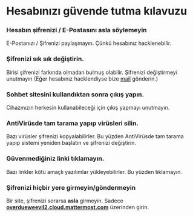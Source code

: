 # Hesabınızı güvende tutma kılavuzu
### Hesabın şifrenizi / E-Postasını **asla** söylemeyin
E-Postanızı / Şifrenizi paylaşmayın. Çünkü hesabınız hacklenebilir.
### Şifrenizi sık sık değiştirin.
Birisi şifrenizi farkında olmadan bulmuş olabilir. Şifrenizi değiştirmeyi unutmayın (Eğer hesabınız hacklendiyse bize [mail](mailto:61hasanabdullahuygun@gmail.com) gönderin.)
### Sohbet sitesini kullandıktan sonra çıkış yapın.
Cihazınızın herkesin kullanabileceği için çıkış yapmayı unutmayın.
### AntiVirüsde tam tarama yapıp virüsleri silin.
Bazı virüsler şifrenizi kopyalabilirler. Bu yüzden AntiVirüsde tam tarama yapıp sistemi yeniden başlatın ve şifrenizi değiştirin.
### Güvenmediğiniz linki tıklamayın.
Bazı linkler kötü amaçlı yazılımlar yükleyebilirler. Bu yüzden tıklamayın.
### Şifrenizi hiçbir yere girmeyin/göndermeyin
Bir site, şifrenizi sorarsa **asla** girmeyin. Sadece [**overdueweevil2.cloud.mattermost.com**](//overdueweevil2.cloud.mattermost.com) üzerinden girin.
